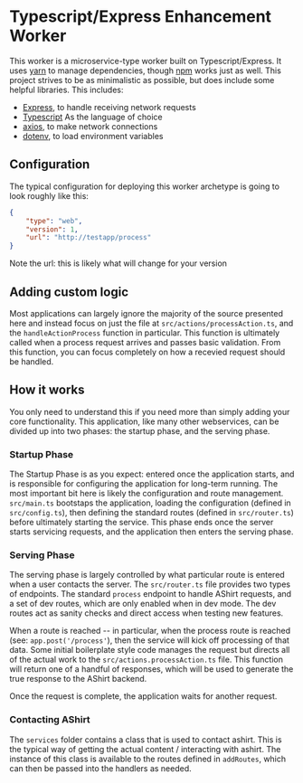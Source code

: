 # Typescript/Express Enhancement Worker

This worker is a microservice-type worker built on Typescript/Express.
It uses [yarn](https://yarnpkg.com/) to manage dependencies, though [npm](https://www.npmjs.com/) works just as well. This project strives to be as minimalistic as possible, but does include some helpful libraries. This includes:

* [Express](https://expressjs.com/), to handle receiving network requests
* [Typescript](https://www.typescriptlang.org/) As the language of choice
* [axios](https://axios-http.com/), to make network connections
* [dotenv](https://github.com/motdotla/dotenv#readme), to load environment variables

## Configuration

The typical configuration for deploying this worker archetype is going to look roughly like this:

```json
{
    "type": "web", 
    "version": 1,
    "url": "http://testapp/process"
}
```

Note the url: this is likely what will change for your version

## Adding custom logic

Most applications can largely ignore the majority of the source presented here and instead focus on just the file at `src/actions/processAction.ts`, and the `handleActionProcess` function in particular. This function is ultimately called when a process request arrives and passes basic validation. From this function, you can focus completely on how a recevied request should be handled.

## How it works

You only need to understand this if you need more than simply adding your core functionality. This application, like many other webservices, can be divided up into two phases: the startup phase, and the serving phase.

### Startup Phase

The Startup Phase is as you expect: entered once the application starts, and is responsible for configuring the application for long-term running. The most important bit here is likely the configuration and route management. `src/main.ts` bootstaps the application, loading the configuration (defined in `src/config.ts`), then defining the standard routes (defined in `src/router.ts`) before ultimately starting the service. This phase ends once the server starts servicing requests, and the application then enters the serving phase.

### Serving Phase

The serving phase is largely controlled by what particular route is entered when a user contacts the server. The `src/router.ts` file provides two types of endpoints. The standard `process` endpoint to handle AShirt requests, and a set of dev routes, which are only enabled when in dev mode. The dev routes act as sanity checks and direct access when testing new features.

When a route is reached -- in particular, when the process route is reached (see: `app.post('/process'`), then the service will kick off processing of that data. Some initial boilerplate style code manages the request but directs all of the actual work to the `src/actions.processAction.ts` file. This function will return one of a handful of responses, which will be used to generate the true response to the AShirt backend.

Once the request is complete, the application waits for another request.

### Contacting AShirt

The `services` folder contains a class that is used to contact ashirt. This is the typical way of getting the actual content / interacting with ashirt. The instance of this class is available to the routes defined in `addRoutes`, which can then be passed into the handlers as needed.
